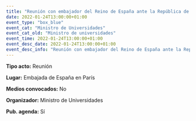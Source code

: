 ---
title: "Reunión con embajador del Reino de España ante la República de Francia"
date: 2022-01-24T13:00:00+01:00
event_type: "box_blue" 
event_cat: "Ministro de Universidades"
event_cat_old: "Ministro de universidades"
event_time: 2022-01-24T13:00:00+01:00
event_desc_date: 2022-01-24T13:00:00+01:00
event_desc_info: "Reunión con embajador del Reino de España ante la República de Francia"
---<p class="card-light list_schedule_description"><b>Tipo acto:</b> Reunión
</p><p class="card-light list_schedule_description"><b>Lugar:</b> Embajada de España en París
</p><p class="card-light list_schedule_description"><b>Medios convocados:</b> No
</p><p class="card-light list_schedule_description"><b>Organizador:</b> Ministro de Universidades </p><p class="card-light list_schedule_description"><b>Pub. agenda:</b> Sí
</p>